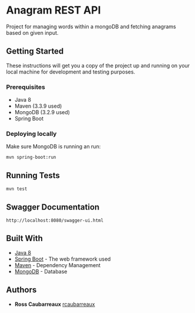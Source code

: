 # Anagram REST API

Project for managing words within a mongoDB and fetching anagrams based on given input. 

## Getting Started

These instructions will get you a copy of the project up and running on your local machine for development and testing purposes.

### Prerequisites

* Java 8
* Maven (3.3.9 used)
* MongoDB (3.2.9 used)
* Spring Boot 

### Deploying locally

Make sure MongoDB is running an run:

```
mvn spring-boot:run
```

## Running Tests

```
mvn test
```

## Swagger Documentation

```
http://localhost:8080/swagger-ui.html
```

## Built With

* [Java 8](http://docs.oracle.com/javase/8/docs/)
* [Spring Boot](https://projects.spring.io/spring-boot/) - The web framework used
* [Maven](https://maven.apache.org/) - Dependency Management
* [MongoDB](https://docs.mongodb.com/?_ga=2.13110334.880675633.1496115831-269637611.1496115831) - Database 

## Authors

* **Ross Caubarreaux** [rcaubarreaux](https://github.com/rcaubarreaux)